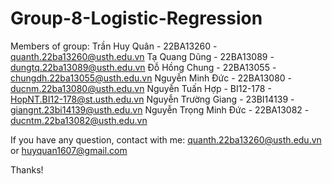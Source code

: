 # Group-8-Logistic-Regression
Members of group:
Trần Huy Quân - 22BA13260 - quanth.22ba13260@usth.edu.vn
Tạ Quang Dũng - 22BA13089 - dungtq.22ba13089@usth.edu.vn
Đỗ Hồng Chung - 22BA13055 - chungdh.22ba13055@usth.edu.vn
Nguyễn Minh Đức - 22BA13080 - ducnm.22ba13080@usth.edu.vn
Nguyễn Tuấn Hợp - BI12-178 - HopNT.BI12-178@st.usth.edu.vn
Nguyễn Trường Giang - 23BI14139 - giangnt.23bi14139@usth.edu.vn
Nguyễn Trọng Minh Đức - 22BA13082 - ducntm.22ba13082@usth.edu.vn

If you have any question, contact with me: quanth.22ba13260@usth.edu.vn or huyquan1607@gmail.com

Thanks!
